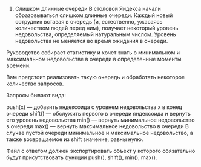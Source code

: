 1. Слишком длинные очереди
В столовой Яндекса начали образовываться слишком длинные очереди. Каждый новый сотрудник вставая в очередь (и, естественно, ужасаясь количеством людей перед ним), получает некоторый уровень недовольства, определяемый натуральным числом. Уровень недовольства не меняется во время ожидания в очереди.

Руководство собирает статистику и хочет знать о минимальном и максимальном недовольстве в очереди в определенные моменты времени.

Вам предстоит реализовать такую очередь и обработать некоторое количество запросов.

Запросы бывают вида:

push(x) — добавить яндексоида с уровнем недовольства x в конец очереди
shift() — обслужить первого в очереди яндексоида и вернуть его уровень недовольства
min() — вернуть минимальное недовольство в очереди
max() — вернуть максимальное недовольство в очереди
В случае пустой очереди минимальное и максимальное недовольство, а также возвращаемое из shift значение, равны нулю.

Файл с ответом должен экспортировать объект у которого обязательно будут присутствовать функции push(), shift(), min(), max().
